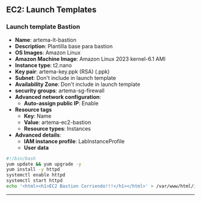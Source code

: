 ## **EC2**: Launch Templates
### Launch template Bastion
- **Name**: artema-lt-bastion
- **Description**: Plantilla base para bastion
- **OS Images**: Amazon Linux
- **Amazon Machine Image**: Amazon Linux 2023 kernel-6.1 AMI
- **Instance type**: t2.nano
- **Key pair**: artema-key.ppk (RSA) (.ppk)
- **Subnet**: Don't include in launch template
- **Availability Zone**: Don't include in launch template
- **security groups**: artema-sg-firewall
- **Advanced network configuration**:
  - **Auto-assign public IP**: Enable
- **Resource tags**
  - **Key**: Name
  - **Value**: artema-ec2-bastion
  - **Resource types**: Instances
- **Advanced details**:
  - **IAM instance profile**: LabInstanceProfile
  - **User data**
```bash
#!/bin/bash
yum update && yum upgrade -y
yum install -y httpd
systemctl enable httpd
systemctl start httpd
echo '<html><h1>EC2 Bastion Corriendo!!!</h1></html>' > /var/www/html/index.html
```

---

